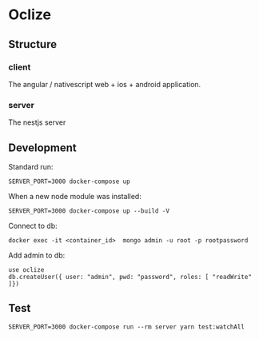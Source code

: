 # Oclize

## Structure
### client
The angular / nativescript web + ios + android application.

### server
The nestjs server

## Development
Standard run:
```
SERVER_PORT=3000 docker-compose up
```

When a new node module was installed:
```
SERVER_PORT=3000 docker-compose up --build -V
```


Connect to db:
```
docker exec -it <container_id>  mongo admin -u root -p rootpassword
```

Add admin to db:
```
use oclize
db.createUser({ user: "admin", pwd: "password", roles: [ "readWrite" ]})
```

## Test
```
SERVER_PORT=3000 docker-compose run --rm server yarn test:watchAll
```
